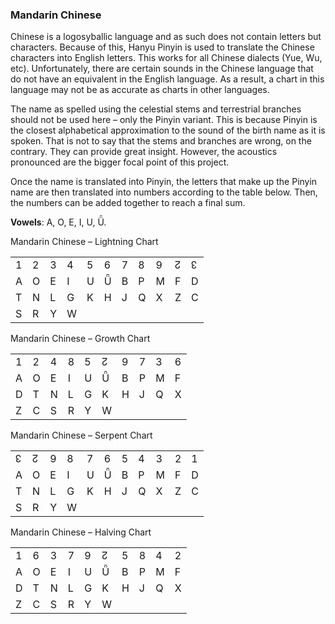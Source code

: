 ### <span id="anchor-25"></span>Mandarin Chinese

Chinese is a logosyballic language and as such does not contain letters
but characters. Because of this, Hanyu Pinyin is used to translate the
Chinese characters into English letters. This works for all Chinese
dialects (Yue, Wu, etc). Unfortunately, there are certain sounds in the
Chinese language that do not have an equivalent in the English language.
As a result, a chart in this language may not be as accurate as charts
in other languages. 

The name as spelled using the celestial stems and terrestrial branches
should not be used here – only the Pinyin variant. This is because
Pinyin is the closest alphabetical approximation to the sound of the
birth name as it is spoken. That is not to say that the stems and
branches are wrong, on the contrary. They can provide great insight.
However, the acoustics pronounced are the bigger focal point of this project.

Once the name is translated into Pinyin, the letters that make up the
Pinyin name are then translated into numbers according to the table
below. Then, the numbers can be added together to reach a final sum. 

**Vowels**: A, O, E, I, U, Ǖ.

Mandarin Chinese – Lightning Chart

|   |   |   |   |   |   |   |   |   |   |   |
| - | - | - | - | - | - | - | - | - | - | - |
| 1 | 2 | 3 | 4 | 5 | 6 | 7 | 8 | 9 | ↊ | ↋ |
| A | O | E | I | U | Ǖ | B | P | M | F | D |
| T | N | L | G | K | H | J | Q | X | Z | C |
| S | R | Y | W |   |   |   |   |   |   |   |

Mandarin Chinese – Growth Chart

|   |   |   |   |   |   |   |   |   |   |
| - | - | - | - | - | - | - | - | - | - |
| 1 | 2 | 4 | 8 | 5 | ↊ | 9 | 7 | 3 | 6 |
| A | O | E | I | U | Ǖ | B | P | M | F |
| D | T | N | L | G | K | H | J | Q | X |
| Z | C | S | R | Y | W |   |   |   |   |

Mandarin Chinese – Serpent Chart

|   |   |   |   |   |   |   |   |   |   |   |
| - | - | - | - | - | - | - | - | - | - | - |
| ↋ | ↊ | 9 | 8 | 7 | 6 | 5 | 4 | 3 | 2 | 1 |
| A | O | E | I | U | Ǖ | B | P | M | F | D |
| T | N | L | G | K | H | J | Q | X | Z | C |
| S | R | Y | W |   |   |   |   |   |   |   |

Mandarin Chinese – Halving Chart

|   |   |   |   |   |   |   |   |   |   |
| - | - | - | - | - | - | - | - | - | - |
| 1 | 6 | 3 | 7 | 9 | ↊ | 5 | 8 | 4 | 2 |
| A | O | E | I | U | Ǖ | B | P | M | F |
| D | T | N | L | G | K | H | J | Q | X |
| Z | C | S | R | Y | W |   |   |   |   |
